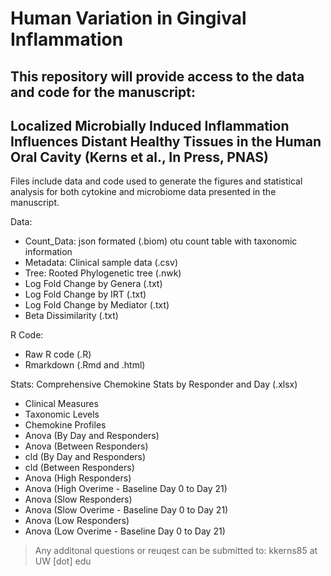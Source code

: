 # Human Variation in Gingival Inflammation
## This repository will provide access to the data and code for the manuscript: 
## Localized Microbially Induced Inflammation Influences Distant Healthy Tissues in the Human Oral Cavity (Kerns et al., In Press, PNAS)

Files include data and code used to generate the figures and statistical analysis for both cytokine and microbiome data presented in the manuscript.

Data:
- Count_Data: json formated (.biom) otu count table with taxonomic information
- Metadata: Clinical sample data (.csv)
- Tree: Rooted Phylogenetic tree (.nwk)
- Log Fold Change  by Genera (.txt) 
- Log Fold Change by IRT (.txt)
- Log Fold Change by Mediator (.txt)
- Beta Dissimilarity (.txt)

R Code:
- Raw R code (.R)
- Rmarkdown (.Rmd and .html)

Stats:
Comprehensive Chemokine Stats by Responder and Day (.xlsx)
- Clinical Measures
- Taxonomic Levels
- Chemokine Profiles
- Anova (By Day and Responders)
- Anova (Between Responders)
- cld (By Day and Responders)
- cld (Between Responders)
- Anova (High Responders)
- Anova (High Overime - Baseline Day 0 to Day 21)
- Anova (Slow Responders)
- Anova (Slow Overime - Baseline Day 0 to Day 21)
- Anova (Low Responders)
- Anova (Low Overime - Baseline Day 0 to Day 21)

> Any additonal questions or reuqest can be submitted to:
> kkerns85 at UW [dot] edu  
